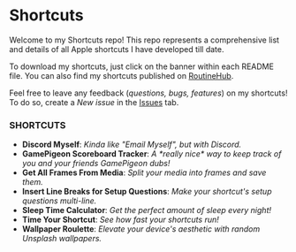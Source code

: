 # Shortcuts
Welcome to my Shortcuts repo! This repo represents a comprehensive list and details of all Apple shortcuts I have developed till date.

To download my shortcuts, just click on the banner within each README file. You can also find my shortcuts published on [RoutineHub](https://routinehub.co/user/MrJeevs).

Feel free to leave any feedback (*questions, bugs, features*) on my shortcuts! To do so, create a *New issue* in the [Issues](https://github.com/mrjeevs/Shortcuts/issues) tab.

### SHORTCUTS
- **Discord Myself**: *Kinda like "Email Myself", but with Discord.*
- **GamePigeon Scoreboard Tracker**: *A \*really nice\* way to keep track of you and your friends GamePigeon dubs!*
- **Get All Frames From Media**: *Split your media into frames and save them.*
- **Insert Line Breaks for Setup Questions**: *Make your shortcut's setup questions multi-line.*
- **Sleep Time Calculator**: *Get the perfect amount of sleep every night!*
- **Time Your Shortcut**: *See how fast your shortcuts run!*
- **Wallpaper Roulette**: *Elevate your device's aesthetic with random Unsplash wallpapers.*
